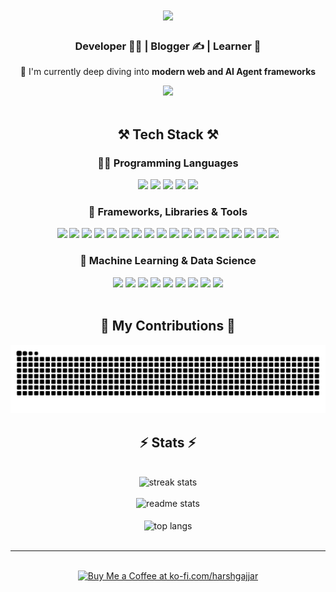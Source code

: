 <h1 align="center">
    <img src="https://readme-typing-svg.herokuapp.com/?font=Righteous&size=35&center=true&vCenter=true&width=500&height=70&duration=4000&lines=नमस्ते+Everyone+👋;+I'm+Harsh+Gajjar!;" />
</h1>

<h3 align="center">
Developer 👨‍💻 | Blogger ✍️ | Learner 🌱
</h3>

<div align="center">

🔭 I'm currently deep diving into **modern web and AI Agent frameworks**

</div>

<div align="center"> 
  <a href="https://linktr.ee/harshgajjar" target="_blank">
    <img src="https://img.shields.io/badge/linktree-39E09B?style=for-the-badge&logo=linktree&logoColor=white" />
  </a>
</div>

<br/>

<h2 align="center">⚒️ Tech Stack ⚒️</h2>

<h3 align="center">👨‍💻 Programming Languages</h3>
<div align="center">
  <img src="https://img.shields.io/badge/JavaScript-F7DF1E?style=for-the-badge&logo=javascript&logoColor=black" />
  <img src="https://img.shields.io/badge/TypeScript-007ACC?style=for-the-badge&logo=typescript&logoColor=white" />
  <img src="https://img.shields.io/badge/Python-3776AB?style=for-the-badge&logo=python&logoColor=white" />
  <img src="https://img.shields.io/badge/C++-00599C?style=for-the-badge&logo=cplusplus&logoColor=white" />
  <img src="https://img.shields.io/badge/C-00599C?style=for-the-badge&logo=c&logoColor=white" />
</div>

<h3 align="center">🚀 Frameworks, Libraries &amp; Tools</h3>
<div align="center">
  <img src="https://img.shields.io/badge/Next.js-000000?style=for-the-badge&logo=next.js&logoColor=white" />
  <img src="https://img.shields.io/badge/React-20232A?style=for-the-badge&logo=react&logoColor=61DAFB" />
  <img src="https://img.shields.io/badge/React_Native-20232A?style=for-the-badge&logo=react&logoColor=61DAFB" />
  <img src="https://img.shields.io/badge/Node.js-339933?style=for-the-badge&logo=node.js&logoColor=white" />
  <img src="https://img.shields.io/badge/Express.js-000000?style=for-the-badge&logo=express&logoColor=white" />
  <img src="https://img.shields.io/badge/Tailwind_CSS-38B2AC?style=for-the-badge&logo=tailwind-css&logoColor=white" />
  <img src="https://img.shields.io/badge/Firebase-FFCA28?style=for-the-badge&logo=firebase&logoColor=black" />
  <img src="https://img.shields.io/badge/Supabase-3ECF8E?style=for-the-badge&logo=supabase&logoColor=white" />
  <img src="https://img.shields.io/badge/MongoDB-47A248?style=for-the-badge&logo=mongodb&logoColor=white" />
  <img src="https://img.shields.io/badge/PostgreSQL-316192?style=for-the-badge&logo=postgresql&logoColor=white" />
  <img src="https://img.shields.io/badge/HTML5-E34F26?style=for-the-badge&logo=html5&logoColor=white" />
  <img src="https://img.shields.io/badge/CSS3-1572B6?style=for-the-badge&logo=css3&logoColor=white" />
  <img src="https://img.shields.io/badge/Vercel-000000?style=for-the-badge&logo=vercel&logoColor=white" />
  <img src="https://img.shields.io/badge/VS_Code-007ACC?style=for-the-badge&logo=visual-studio-code&logoColor=white" />
  <img src="https://img.shields.io/badge/Android_Studio-3DDC84?style=for-the-badge&logo=android-studio&logoColor=white" />
  <img src="https://img.shields.io/badge/Git-F05032?style=for-the-badge&logo=git&logoColor=white" />
  <img src="https://img.shields.io/badge/Cloudinary-3448C5?style=for-the-badge&logo=cloudinary&logoColor=white" />
  <img src="https://img.shields.io/badge/Google_Cloud_Platform-4285F4?style=for-the-badge&logo=google-cloud&logoColor=white" />
</div>

<h3 align="center">🤖 Machine Learning &amp; Data Science</h3>
<div align="center">
  <img src="https://img.shields.io/badge/TensorFlow-FF6F00?style=for-the-badge&logo=tensorflow&logoColor=white" />
  <img src="https://img.shields.io/badge/Keras-D00000?style=for-the-badge&logo=keras&logoColor=white" />
  <img src="https://img.shields.io/badge/Scikit_Learn-F7931E?style=for-the-badge&logo=scikit-learn&logoColor=white" />
  <img src="https://img.shields.io/badge/NumPy-013243?style=for-the-badge&logo=numpy&logoColor=white" />
  <img src="https://img.shields.io/badge/Pandas-150458?style=for-the-badge&logo=pandas&logoColor=white" />
  <img src="https://img.shields.io/badge/Matplotlib-11557c?style=for-the-badge" />
  <img src="https://img.shields.io/badge/Seaborn-3776AB?style=for-the-badge" />
  <img src="https://img.shields.io/badge/Agno_(Phidata)-007ACC?style=for-the-badge&logo=phidata&logoColor=white" />
  <img src="https://img.shields.io/badge/Groq-E34F26?style=for-the-badge&logo=groq&logoColor=white" />
</div>

<br/>

<h2 align="center">🐍 My Contributions 🐍</h2>

<picture align="center">
 <source media="(prefers-color-scheme: dark)" srcset="https://raw.githubusercontent.com/harshhh28/harshhh28/output/github-contribution-grid-snake-dark.svg">
 <source media="(prefers-color-scheme: light)" srcset="https://raw.githubusercontent.com/harshhh28/harshhh28/output/github-contribution-grid-snake.svg">
 <img alt="github contribution grid snake animation" src="https://raw.githubusercontent.com/harshhh28/harshhh28/output/github-contribution-grid-snake.svg">
</picture>

<br/>

<h2 align="center">⚡ Stats ⚡</h2>

<br/>

<div align=center>
  <img width=390 src="https://github-readme-streak-stats-salesp07.vercel.app/?user=harshhh28&count_private=true&theme=react&border_radius=10" alt="streak stats"/>
  <br/>
  <br/>
  <img width=390 src="https://github-readme-stats-salesp07.vercel.app/api?username=harshhh28&count_private=true&show_icons=true&theme=react&rank_icon=github&border_radius=10" alt="readme stats" />
  <br/>
  <br/>
  <img width=325 align="center" src="https://github-readme-stats-salesp07.vercel.app/api/top-langs/?username=harshhh28&hide=HTML&langs_count=8&layout=compact&theme=react&border_radius=10&size_weight=0.5&count_weight=0.5&exclude_repo=github-readme-stats" alt="top langs" />
</div>

<br/>

<hr/>

<br/>

<div align="center">
<a href='https://ko-fi.com/harshgajjar' target='_blank'><img height='64' style='border:0px;height:64px;' src='https://storage.ko-fi.com/cdn/kofi1.png?v=3' border='0' alt='Buy Me a Coffee at ko-fi.com/harshgajjar' /></a>
</div>

<br/>
